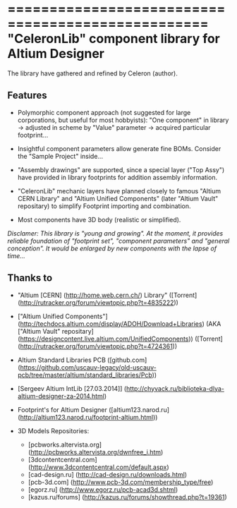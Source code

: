 ==================================================
"CeleronLib" component library for Altium Designer
==================================================

The library have gathered and refined by Celeron (author).


Features
--------

* Polymorphic component approach (not suggested for large corporations, but useful for most hobbyists): "One component" in library -> adjusted in scheme by "Value" parameter -> acquired particular footprint...

* Insightful component parameters allow generate fine BOMs. Consider the "Sample Project" inside...

* "Assembly drawings" are supported, since a special layer ("Top Assy") have provided in library footprints for addition assembly information.

* "CeleronLib" mechanic layers have planned closely to famous "Altium CERN Library" and "Altium Unified Components" (later "Altium Vault" repositary) to simplify Footprint importing and combination.

* Most components have 3D body (realistic or simplified).


*Disclamer: This library is "young and growing". At the moment, it provides reliable foundation of "footprint set", "component parameters" and "general conception". It would be enlarged by new components with the lapse of time...*


Thanks to
---------

* "Altium [CERN] (<http://home.web.cern.ch/>) Library" ([Torrent] (<http://rutracker.org/forum/viewtopic.php?t=4835222>))

* ["Altium Unified Components"] (<http://techdocs.altium.com/display/ADOH/Download+Libraries>) (AKA ["Altium Vault" repositary] (<https://designcontent.live.altium.com/UnifiedComponents>)) ([Torrent] (<http://rutracker.org/forum/viewtopic.php?t=4724361>))

* Altium Standard Libraries PCB ([github.com] (<https://github.com/uscauv-legacy/old-uscauv-pcb/tree/master/altium/standard_libraries/Pcb>))

- [Sergeev Altium IntLib [27.03.2014]] (<http://chyvack.ru/biblioteka-dlya-altium-designer-za-2014.html>)

- Footprint's for Altium Designer ([altium123.narod.ru] (<http://altium123.narod.ru/footprint-altium.html>))

* 3D Models Repositories:

  - [pcbworks.altervista.org] (<http://pcbworks.altervista.org/dwnfree_i.htm>)
  - [3dcontentcentral.com] (<http://www.3dcontentcentral.com/default.aspx>)
  - [cad-design.ru] (<http://cad-design.ru/downloads.html>)
  - [pcb-3d.com] (<http://www.pcb-3d.com/membership_type/free>)
  - [egorz.ru] (<http://www.egorz.ru/pcb-acad3d.shtml>)
  - [kazus.ru/forums] (<http://kazus.ru/forums/showthread.php?t=19361>)

